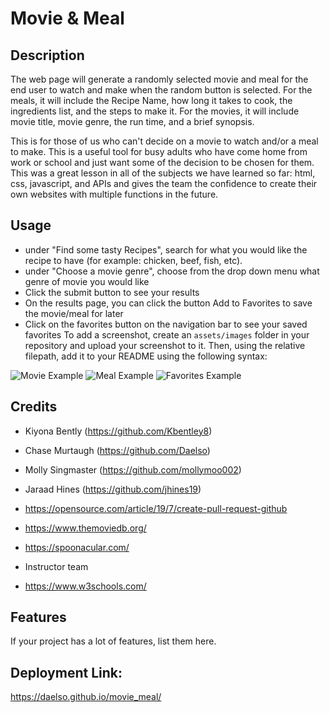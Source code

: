 # Movie & Meal

## Description
The web page will generate a randomly selected movie and meal for the end user to watch and make when the random button is selected. For the meals, it will include the Recipe Name, how long it takes to cook, the ingredients list, and the steps to make it. For the movies, it will include movie title, movie genre, the run time, and a brief synopsis.

This is for those of us who can't decide on a movie to watch and/or a meal to make. This is a useful tool for busy adults who have come home from work or school and just want some of the decision to be chosen for them. This was a great lesson in all of the subjects we have learned so far: html, css, javascript, and APIs and gives the team the confidence to create their own websites with multiple functions in the future.

## Usage
- under "Find some tasty Recipes", search for what you would like the recipe to have (for example: chicken, beef, fish, etc).
- under "Choose a movie genre", choose from the drop down menu what genre of movie you would like
- Click the submit button to see your results
- On the results page, you can click the button Add to Favorites to save the movie/meal for later
- Click on the favorites button on the navigation bar to see your saved favorites
To add a screenshot, create an `assets/images` folder in your repository and upload your screenshot to it. Then, using the relative filepath, add it to your README using the following syntax:

 ![Movie Example](https://i.gyazo.com/e3add25f0e94dd33725e9091a25dd319.png) 
 ![Meal Example](https://i.gyazo.com/0cf4c0812776fccf61b4251b2420b5e6.png) 
  ![Favorites Example](https://i.gyazo.com/820f1aad87de59596b805846dae77379.png) 

## Credits
- Kiyona Bently (https://github.com/Kbentley8)
- Chase Murtaugh (https://github.com/Daelso)
- Molly Singmaster (https://github.com/mollymoo002)
- Jaraad Hines (https://github.com/jhines19)

- https://opensource.com/article/19/7/create-pull-request-github
- https://www.themoviedb.org/
- https://spoonacular.com/
- Instructor team
- https://www.w3schools.com/
## Features
If your project has a lot of features, list them here.

## Deployment Link:
https://daelso.github.io/movie_meal/
